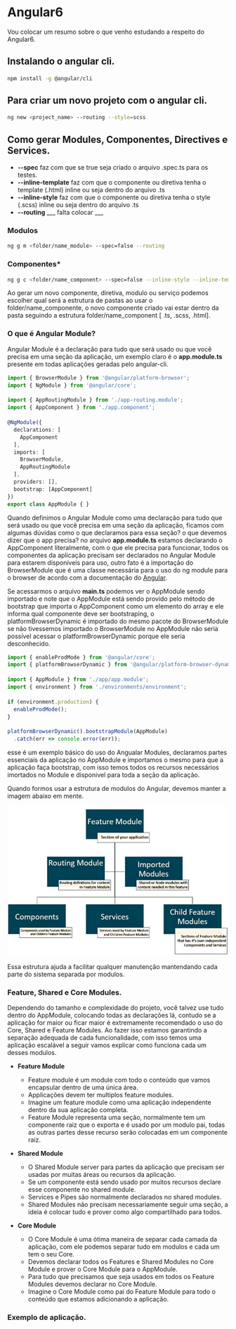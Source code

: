 # Angular6


Vou colocar um resumo sobre o que venho estudando a respeito do Angular6.

## Instalando o angular cli.
````bash
npm install -g @angular/cli
````

## Para criar um novo projeto com o angular cli.
````bash
ng new <project_name> --routing --style=scss
````

## Como gerar Modules, Componentes, Directives e Services.

+ **--spec** faz com que se true seja criado o arquivo .spec.ts para os testes.
+ **--inline-template** faz com que o componente ou diretiva tenha o template (.html) inline ou seja dentro do arquivo .ts
+ **--inline-style** faz com que o componente ou diretiva tenha o style (.scss) inline ou seja dentro do arquivo .ts
+ **--routing** ___ falta colocar ___

### **Modulos**
````bash
ng g m <folder/name_module> --spec=false --routing
````

### **Componentes***
````bash
ng g c <folder/name_component> --spec=false --inline-style --inline-template
````

Ao gerar um novo componente, diretiva, modulo ou serviço podemos escolher qual será a estrutura de pastas ao usar o folder/name_componente, o novo componente criado vai estar dentro da pasta seguindo a estrutura folder/name_component [ .ts, .scss, .html].

### O que é Angular Module?

Angular Module é a declaração para tudo que será usado ou que você precisa em uma seção da aplicação, um exemplo claro é o **app.module.ts** presente
em todas aplicações geradas pelo angular-cli.

````ts
import { BrowserModule } from '@angular/platform-browser';
import { NgModule } from '@angular/core';

import { AppRoutingModule } from './app-routing.module';
import { AppComponent } from './app.component';

@NgModule({
  declarations: [
    AppComponent
  ],
  imports: [
    BrowserModule,
    AppRoutingModule
  ],
  providers: [],
  bootstrap: [AppComponent]
})
export class AppModule { }

````
Quando definimos o Angular Module como uma declaração para tudo que será usado ou que você precisa em uma seção da aplicação, ficamos com algumas dúvidas como o que declaramos para essa seção? o que devemos dizer que o app precisa? no arquivo **app.module.ts** estamos declarando o AppComponent literalmente, com o que ele precisa para funcionar, todos os componentes da aplicação precisam ser declarados no Angular Module para estarem disponíveis para uso, outro fato é a importação do BrowserModule que é uma classe necessária para o uso do ng module para o browser de acordo com a documentação do [Angular](https://angular.io/api/platform-browser/BrowserModule).

Se acessarmos o arquivo **main.ts** podemos ver o AppModule sendo importado e note que o AppModule está sendo provido pelo método de bootstrap que importa o AppComponent como um elemento do array e ele informa qual componente deve ser bootstraping, o platformBrowserDynamic é importado do mesmo pacote do BrowserModule  se não tivessemos importado o BrowserModule no AppModule não seria possível acessar o platformBrowserDynamic porque ele seria desconhecido.
````ts
import { enableProdMode } from '@angular/core';
import { platformBrowserDynamic } from '@angular/platform-browser-dynamic';

import { AppModule } from './app/app.module';
import { environment } from './environments/environment';

if (environment.production) {
  enableProdMode();
}

platformBrowserDynamic().bootstrapModule(AppModule)
  .catch(err => console.error(err));

````	
esse é um exemplo básico do uso do Angualar Modules, declaramos partes essenciais da aplicação no AppModule e importamos o mesmo para que a aplicação faça bootstrap, com isso temos todos os recursos necessários imortados no Module e disponivel para toda a seção da aplicação.

Quando formos usar a estrutura de modulos do Angular, devemos manter a imagem abaixo em mente.

<img src="imgs/angular_module_structure.jpg">

Essa estrutura ajuda a facilitar qualquer manutenção mantendando cada parte do sistema separada por modulos.

### Feature, Shared e Core Modules.

Dependendo do tamanho e complexidade do projeto, você talvez use tudo dentro do AppModule, colocando todas as declarações lá, contudo se a aplicação for maior ou ficar maior é extremamente recomendado o uso do Core, Shared e Feature Modules. Ao fazer isso estamos garantindo a separação adequada de cada funcionalidade, com isso temos uma aplicação escalável a seguir vamos explicar como funciona cada um desses modulos.

- **Feature Module**
    - Feature module é um module com todo o conteúdo que vamos encapsular dentro de uma única área.
    - Applicações devem ter multiplos feature modules.
    - Imagine um feature module como uma aplicação independente dentro da sua aplicação completa.
    - Feature Module representa uma seção, normalmente tem um componente raiz que o exporta e é usado por um modulo pai, todas as outras partes desse recurso serão colocadas em um componente raiz.

- **Shared Module**
    - O Shared Module server para partes da aplicação que precisam ser usadas por muitas áreas ou recursos da aplicação.
    - Se um componente está sendo usado por muitos recursos declare esse componente no shared module.
    - Services e Pipes são normalmente declarados no shared modules.
    - Shared Modules não precisam necessariamente seguir uma seção, a ideia é colocar tudo e prover como algo compartilhado para todos.

- **Core Module**
    - O Core Module é uma ótima maneira de separar cada camada da aplicação, com ele podemos separar tudo em modulos e cada um tem o seu Core.
    - Devemos declarar todos os Features e Shared Modules no Core Module e prover o Core Module para o AppModule.
    - Para tudo que precisamos que seja usados em todos os Feature Modules devemos declarar no Core Module.
    - Imagine o Core Module como pai do Feature Module para todo o conteúdo que estamos adicionando a aplicação.

### Exemplo de aplicação.

